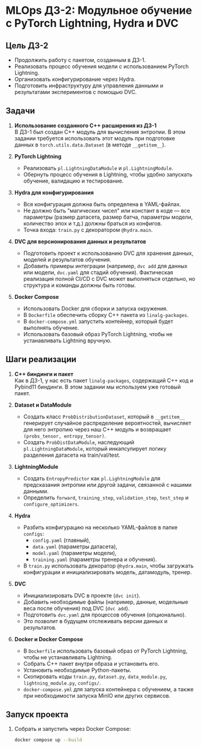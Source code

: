 # MLOps ДЗ-2: Модульное обучение с PyTorch Lightning, Hydra и DVC

## Цель ДЗ-2

- Продолжить работу с пакетом, созданным в ДЗ-1.
- Реализовать процесс обучения модели с использованием PyTorch Lightning.
- Организовать конфигурирование через Hydra.
- Подготовить инфраструктуру для управления данными и результатами экспериментов с помощью DVC.

## Задачи

1. **Использование созданного C++ расширения из ДЗ-1**  
   В ДЗ-1 был создан C++ модуль для вычисления энтропии. В этом задании требуется использовать этот модуль при подготовке данных в `torch.utils.data.Dataset` (в методе `__getitem__`).

2. **PyTorch Lightning**  
   - Реализовать `pl.LightningDataModule` и `pl.LightningModule`.
   - Обернуть процесс обучения в Lightning, чтобы удобно запускать обучение, валидацию и тестирование.

3. **Hydra для конфигурирования**  
   - Вся конфигурация должна быть определена в YAML-файлах.  
   - Не должно быть "магических чисел" или констант в коде — все параметры (размер датасета, размер батча, параметры модели, количество эпох и т.д.) должны браться из конфигов.
   - Точка входа: `train.py` с декоратором `@hydra.main`.

4. **DVC для версионирования данных и результатов**  
   - Подготовить проект к использованию DVC для хранения данных, моделей и результатов обучения.
   - Добавить примеры интеграции (например, `dvc add` для данных или модели, `dvc.yaml` для стадий обучения). Фактическая реализация полной CI/CD с DVC может выполняться отдельно, но структура и команды должны быть готовы.

5. **Docker Compose**  
   - Использовать Docker для сборки и запуска окружения.
   - В `Dockerfile` обеспечить сборку C++ пакета из `linalg-packages`.
   - В `docker-compose.yml` запустить контейнер, который будет выполнять обучение.
   - Использовать базовый образ PyTorch Lightning, чтобы не устанавливать Lightning вручную.

## Шаги реализации

1. **C++ биндинги и пакет**  
   Как в ДЗ-1, у нас есть пакет `linalg-packages`, содержащий C++ код и Pybind11 биндинги. В этом задании мы используем уже готовый пакет.

2. **Dataset и DataModule**  
   - Создать класс `ProbDistributionDataset`, который в `__getitem__` генерирует случайное распределение вероятностей, вычисляет для него энтропию через наш C++ модуль и возвращает `(probs_tensor, entropy_tensor)`.
   - Создать `ProbDistDataModule`, наследующий `pl.LightningDataModule`, который инкапсулирует логику разделения датасета на train/val/test.

3. **LightningModule**  
   - Создать `EntropyPredictor` как `pl.LightningModule` для предсказания энтропии или другой задачи, связанной с нашими данными.
   - Определить `forward`, `training_step`, `validation_step`, `test_step` и `configure_optimizers`.

4. **Hydra**  
   - Разбить конфигурацию на несколько YAML-файлов в папке `configs`:  
     - `config.yaml` (главный),
     - `data.yaml` (параметры датасета),
     - `model.yaml` (параметры модели),
     - `training.yaml` (параметры тренера и обучения).
   - В `train.py` использовать декоратор `@hydra.main`, чтобы загружать конфигурации и инициализировать модель, датамодуль, тренер.

5. **DVC**  
   - Инициализировать DVC в проекте (`dvc init`).
   - Добавить необходимые файлы (например, данные, модельные веса после обучения) под DVC (`dvc add`).
   - Подготовить `dvc.yaml` для процессов обучения (опционально).
   - Это позволит в будущем отслеживать версии данных и результатов.

6. **Docker и Docker Compose**  
   - В `Dockerfile` использовать базовый образ от PyTorch Lightning, чтобы не устанавливать Lightning.
   - Собрать C++ пакет внутри образа и установить его.
   - Установить необходимые Python-пакеты.
   - Скопировать коды `train.py`, `dataset.py`, `data_module.py`, `lightning_module.py`, `configs/`.
   - `docker-compose.yml` для запуска контейнера с обучением, а также при необходимости запуска MinIO или других сервисов.

## Запуск проекта

1. Собрать и запустить через Docker Compose:
   ```bash
   docker compose up --build
